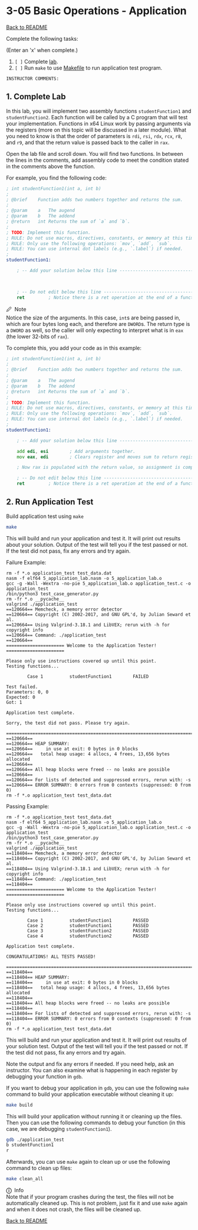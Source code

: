 
# 3-05 Basic Operations - Application

[Back to README](README.md)

Complete the following tasks:

(Enter an 'x' when complete.)

1. `[ ]` Complete [lab](4_lab.asm).
2. `[ ]` Run `make` to use [Makefile](Makefile) to run application test 
program.

```
INSTRUCTOR COMMENTS:  
```


## 1. Complete Lab

In this lab, you will implement two assembly functions `studentFunction1` and 
`studentFunction2`. Each function will be called by a C program that will test 
your implementation. Functions in x64 Linux work by passing arguments via the 
registers (more on this topic will be discussed in a later module). What you 
need to know is that the order of parameters is `rdi`, `rsi`, `rdx`, `rcx`, 
`r8`, and `r9`, and that the return value is passed back to the caller in 
`rax`. 

Open the lab file and scroll down. You will find two functions. In between 
the lines in the comments, add assembly code to meet the condition stated in 
the comments above the function.

For example, you find the following code:

``` asm
; int studentFunction1(int a, int b)
;
; @brief    Function adds two numbers together and returns the sum.
;
; @param    a   The augend
; @param    b   The addend
; @return   int Returns the sum of `a` and `b`.
;
; TODO: Implement this function.
; RULE: Do not use macros, directives, constants, or memory at this time.
; RULE: Only use the following operations: `mov`, `add`, `sub`.
; RULE: You can use internal dot labels (e.g., `.label`) if needed.
;
studentFunction1:

    ; -- Add your solution below this line -------------------------------------

     

    ; -- Do not edit below this line -------------------------------------------
    ret         ; Notice there is a ret operation at the end of a function.
```

<span class="box-blue"><span class="bar-blue">
    <span class="blue">🖉</span>&nbsp; Note   
</span><span class="inner">
    Notice the size of the arguments. In this case, `int`s are being passed in,
    which are four bytes long each, and therefore are `DWORD`s. The return type
    is a `DWORD` as well, so the caller will only expecting to interpret what
    is in `eax` (the lower 32-bits of `rax`).
</span></span>

To complete this, you add your code as in this example:

``` asm
; int studentFunction1(int a, int b)
;
; @brief    Function adds two numbers together and returns the sum.
;
; @param    a   The augend
; @param    b   The addend
; @return   int Returns the sum of `a` and `b`.
;
; TODO: Implement this function.
; RULE: Do not use macros, directives, constants, or memory at this time.
; RULE: Only use the following operations: `mov`, `add`, `sub`.
; RULE: You can use internal dot labels (e.g., `.label`) if needed.
;
studentFunction1:

    ; -- Add your solution below this line -------------------------------------

    add edi, esi        ; Add arguments together.
    mov eax, edi        ; Clears register and moves sum to return register.

    ; Now rax is populated with the return value, so assignment is complete.

    ; -- Do not edit below this line -------------------------------------------
    ret         ; Notice there is a ret operation at the end of a function.
```


## 2. Run Application Test

Build application test using `make`

``` sh
make
```

This will build and run your application and test it. It will print out results 
about your solution. Output of the test will tell you if the test passed or 
not.  If the test did not pass, fix any errors and try again. 

Failure Example:

```
rm -f *.o application_test test_data.dat
nasm -f elf64 5_application_lab.nasm -o 5_application_lab.o
gcc -g -Wall -Wextra -no-pie 5_application_lab.o application_test.c -o application_test
/bin/python3 test_case_generator.py
rm -fr *.o __pycache__
valgrind ./application_test
==120664== Memcheck, a memory error detector
==120664== Copyright (C) 2002-2017, and GNU GPL'd, by Julian Seward et al.
==120664== Using Valgrind-3.18.1 and LibVEX; rerun with -h for copyright info
==120664== Command: ./application_test
==120664== 
====================== Welcome to the Application Tester! ======================

Please only use instructions covered up until this point.
Testing functions...

        Case 1          studentFunction1        FAILED

Test failed.
Parameters: 0, 0
Expected: 0
Got: 1

Application test complete.

Sorry, the test did not pass. Please try again.

================================================================================
==120664== 
==120664== HEAP SUMMARY:
==120664==     in use at exit: 0 bytes in 0 blocks
==120664==   total heap usage: 4 allocs, 4 frees, 13,656 bytes allocated
==120664== 
==120664== All heap blocks were freed -- no leaks are possible
==120664== 
==120664== For lists of detected and suppressed errors, rerun with: -s
==120664== ERROR SUMMARY: 0 errors from 0 contexts (suppressed: 0 from 0)
rm -f *.o application_test test_data.dat
```

Passing Example:

```
rm -f *.o application_test test_data.dat
nasm -f elf64 5_application_lab.nasm -o 5_application_lab.o
gcc -g -Wall -Wextra -no-pie 5_application_lab.o application_test.c -o application_test
/bin/python3 test_case_generator.py
rm -fr *.o __pycache__
valgrind ./application_test
==118404== Memcheck, a memory error detector
==118404== Copyright (C) 2002-2017, and GNU GPL'd, by Julian Seward et al.
==118404== Using Valgrind-3.18.1 and LibVEX; rerun with -h for copyright info
==118404== Command: ./application_test
==118404== 
====================== Welcome to the Application Tester! ======================

Please only use instructions covered up until this point.
Testing functions...

        Case 1          studentFunction1        PASSED
        Case 2          studentFunction1        PASSED
        Case 3          studentFunction2        PASSED
        Case 4          studentFunction2        PASSED

Application test complete.

CONGRATULATIONS! ALL TESTS PASSED!

================================================================================
==118404== 
==118404== HEAP SUMMARY:
==118404==     in use at exit: 0 bytes in 0 blocks
==118404==   total heap usage: 4 allocs, 4 frees, 13,656 bytes allocated
==118404== 
==118404== All heap blocks were freed -- no leaks are possible
==118404== 
==118404== For lists of detected and suppressed errors, rerun with: -s
==118404== ERROR SUMMARY: 0 errors from 0 contexts (suppressed: 0 from 0)
rm -f *.o application_test test_data.dat
```

This will build and run your application and test it. It will print out 
results of your solution test. Output of the test will tell you if the test 
passed or not.  If the test did not pass, fix any errors and try again.

Note the output and fix any errors if needed. If you need help, ask an 
instructor. You can also examine what is happening in each register by 
debugging your function in `gdb`.

If you want to debug your application in `gdb`, you can use the following 
`make` command to build your application executable without cleaning it up:

``` sh
make build
```

This will build your application without running it or cleaning up the files. 
Then you can use the following commands to debug your function (in this 
case, we are debugging `studentFunction1`).

``` sh
gdb ./application_test
b studentFunction1
r
```

Afterwards, you can use `make` again to clean up or use the following command 
to clean up files:

``` sh
make clean_all
```

<span class="box-purple"><span class="bar-purple">
    <span class="purple">**ⓘ**</span>&nbsp; Info   
</span><span class="inner">
    Note that if your program crashes during the test, the files will not be
    automatically cleaned up. This is not problem, just fix it and use `make`
    again and when it does not crash, the files will be cleaned up.
</span></span>


[Back to README](README.md)

<link rel="stylesheet" href="../.css/boxes.css">


<!--- End of file. --->
